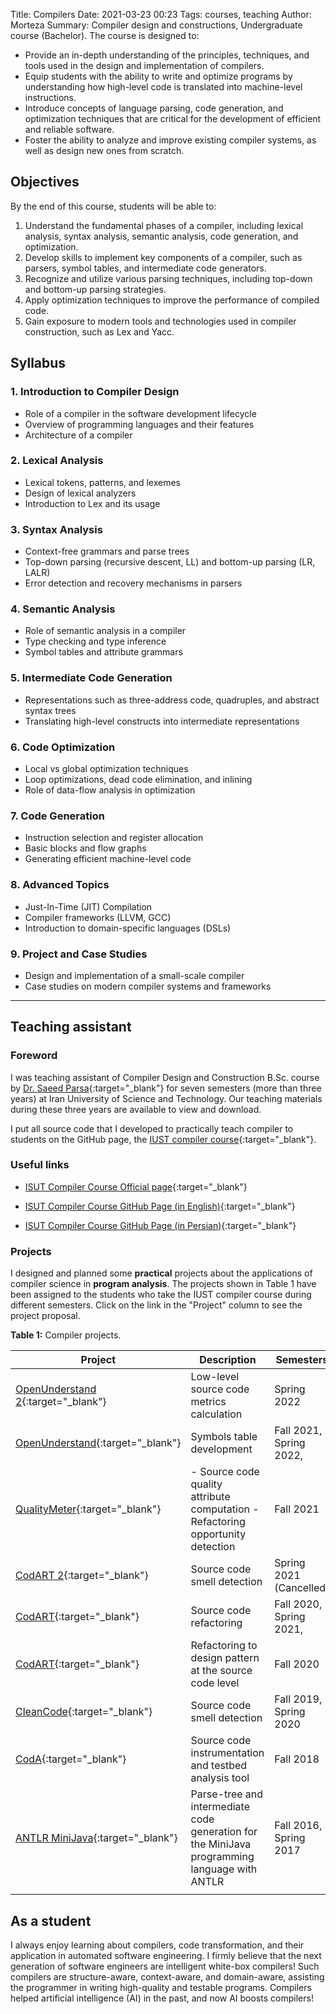 Title: Compilers
Date: 2021-03-23 00:23
Tags: courses, teaching
Author: Morteza
Summary: Compiler design and constructions, Undergraduate course (Bachelor). The course is designed to:
- Provide an in-depth understanding of the principles, techniques, and tools used in the design and implementation of compilers.
- Equip students with the ability to write and optimize programs by understanding how high-level code is translated into machine-level instructions.
- Introduce concepts of language parsing, code generation, and optimization techniques that are critical for the development of efficient and reliable software.
- Foster the ability to analyze and improve existing compiler systems, as well as design new ones from scratch.


## Objectives
By the end of this course, students will be able to:
1. Understand the fundamental phases of a compiler, including lexical analysis, syntax analysis, semantic analysis, code generation, and optimization.
2. Develop skills to implement key components of a compiler, such as parsers, symbol tables, and intermediate code generators.
3. Recognize and utilize various parsing techniques, including top-down and bottom-up parsing strategies.
4. Apply optimization techniques to improve the performance of compiled code.
5. Gain exposure to modern tools and technologies used in compiler construction, such as Lex and Yacc.


## Syllabus
### 1. Introduction to Compiler Design
- Role of a compiler in the software development lifecycle
- Overview of programming languages and their features
- Architecture of a compiler

### 2. Lexical Analysis
- Lexical tokens, patterns, and lexemes
- Design of lexical analyzers
- Introduction to Lex and its usage

### 3. Syntax Analysis
- Context-free grammars and parse trees
- Top-down parsing (recursive descent, LL) and bottom-up parsing (LR, LALR)
- Error detection and recovery mechanisms in parsers

### 4. Semantic Analysis
- Role of semantic analysis in a compiler
- Type checking and type inference
- Symbol tables and attribute grammars

### 5. Intermediate Code Generation
- Representations such as three-address code, quadruples, and abstract syntax trees
- Translating high-level constructs into intermediate representations

### 6. Code Optimization
- Local vs global optimization techniques
- Loop optimizations, dead code elimination, and inlining
- Role of data-flow analysis in optimization

### 7. Code Generation
- Instruction selection and register allocation
- Basic blocks and flow graphs
- Generating efficient machine-level code

### 8. Advanced Topics
- Just-In-Time (JIT) Compilation
- Compiler frameworks (LLVM, GCC)
- Introduction to domain-specific languages (DSLs)

### 9. Project and Case Studies
- Design and implementation of a small-scale compiler
- Case studies on modern compiler systems and frameworks

---


## Teaching assistant

### Foreword
I was teaching assistant of Compiler Design and Construction B.Sc. course by [Dr. Saeed Parsa](http://parsa.iust.ac.ir/){:target="_blank"} for seven semesters (more than three years) at Iran University of Science and Technology. Our teaching materials during these three years are available to view and download.

I put all source code that I developed to practically teach compiler  to students on the GitHub page, the [IUST compiler course](http://parsa.iust.ac.ir/courses/compilers/){:target="_blank"}. 


### Useful links

* [ISUT Compiler Course Official page](http://parsa.iust.ac.ir/courses/compilers/){:target="_blank"}
  
* [ISUT Compiler Course GitHub Page (in English)](https://m-zakeri.github.io/IUSTCompiler/){:target="_blank"}

* [ISUT Compiler Course GitHub Page (in Persian)](https://compileriust.github.io/){:target="_blank"}


### Projects

I designed and planned some **practical** projects about the applications of compiler science in **program analysis**.
The projects shown in Table 1 have been assigned to the students who take the IUST compiler course during different semesters. Click on the link in the "Project" column to see the project proposal. 


**Table 1:** Compiler projects.

 | Project               	                                                                                                                        |     Description                                                                                         	|     Semesters                    	|     Courses                             	|
|------------------------------------------------------------------------------------------------------------------------------------------------|---------------------------------------------------------------------------------------------------------	|----------------------------------	|-----------------------------------------	|
| [OpenUnderstand  2](https://m-zakeri.github.io/IUSTCompiler/projects/core_symbol_table_development/){:target="_blank"}     	                   |     Low-level source   code metrics calculation                                                         	|     Spring 2022                  	|     Compiler                            	|
| [OpenUnderstand](https://m-zakeri.github.io/IUSTCompiler/projects/core_symbol_table_development/){:target="_blank"}        	                   |     Symbols table   development                                                                         	|     Fall 2021,   Spring 2022,    	|     Compiler                            	|
| [QualityMeter](https://m-zakeri.github.io/IUSTCompiler/projects/core_software_metrics_development/){:target="_blank"}          	               |     - Source code   quality attribute computation     - Refactoring   opportunity detection             	|     Fall 2021                    	|     Advanced compiler                   	|
| [CodART 2](https://m-zakeri.github.io/IUSTCompiler/projects/core_code_smell_development/){:target="_blank"}              	                     |     Source code   smell detection                                                                       	|     Spring 2021   (Cancelled)    	|     Compiler                            	|
| [CodART](https://m-zakeri.github.io/IUSTCompiler/projects/core_refactoring_to_design_patterns_development/){:target="_blank"}                	 |     Source code   refactoring                                                                           	|     Fall 2020,   Spring 2021,    	|     Compiler                            	|
| [CodART](https://m-zakeri.github.io/IUSTCompiler/projects/core_refactorings_development/){:target="_blank"}                	                   |     Refactoring   to design pattern at the source code level                                            	|     Fall 2020                    	|     Advanced compiler                   	|
| [CleanCode](https://m-zakeri.github.io/Compilers/projects/core_clean_code_development/){:target="_blank"}            	                         |     Source code   smell detection                                                                       	|     Fall 2019,   Spring 2020     	|     Compiler                            	|
| [CodA](https://m-zakeri.github.io/Compilers/projects/core_source_code_instrumentation_development/){:target="_blank"}                  	       |     Source code instrumentation   and testbed analysis tool                                             	|     Fall 2018                    	|     Compiler /     Advanced compiler    	|
| [ANTLR MiniJava](https://m-zakeri.github.io/Compilers/projects/mini_java_compiler_development/){:target="_blank"}        	                     |     Parse-tree   and intermediate code generation for the MiniJava programming language with   ANTLR    	|     Fall 2016,   Spring 2017     	|     Compiler                            	|
| 	                                                                                                                                              |                                                                                                         	|                                  	|                                         	|





## As a student

I always enjoy learning about compilers, code transformation, and their application in automated software engineering. I firmly believe that the next generation of software engineers are intelligent white-box compilers! Such compilers are structure-aware, context-aware, and domain-aware, assisting the programmer in writing high-quality and testable programs. 
Compilers helped artificial intelligence (AI) in the past, and now AI boosts compilers!


